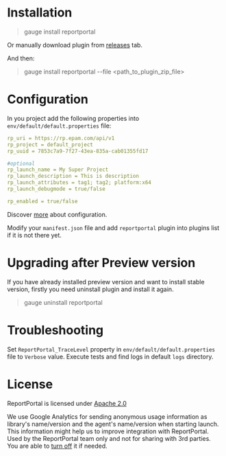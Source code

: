 # Installation

> gauge install reportportal

Or manually download plugin from [releases](https://github.com/reportportal/agent-net-gauge/releases) tab.

And then:
> gauge install reportportal --file <path_to_plugin_zip_file>

# Configuration

In you project add the following properties into `env/default/default.properties` file:
```yml
rp_uri = https://rp.epam.com/api/v1
rp_project = default_project
rp_uuid = 7853c7a9-7f27-43ea-835a-cab01355fd17

#optional
rp_launch_name = My Super Project
rp_launch_description = This is description
rp_launch_attributes = tag1; tag2; platform:x64
rp_launch_debugmode = true/false

rp_enabled = true/false
```

Discover [more](https://github.com/reportportal/commons-net/blob/master/docs/Configuration.md) about configuration.

Modify your `manifest.json` file and add `reportportal` plugin into plugins list if it is not there yet.

# Upgrading after Preview version

If you have already installed preview version and want to install stable version, firstly you need uninstall plugin and install it again.

> gauge uninstall reportportal

# Troubleshooting

Set `ReportPortal_TraceLevel` property in `env/default/default.properties` file to `Verbose` value. Execute tests and find logs in default `logs` directory.

# License
ReportPortal is licensed under [Apache 2.0](https://github.com/reportportal/agent-net-nunit/blob/master/LICENSE)

We use Google Analytics for sending anonymous usage information as library's name/version and the agent's name/version when starting launch. This information might help us to improve integration with ReportPortal. Used by the ReportPortal team only and not for sharing with 3rd parties. You are able to [turn off](https://github.com/reportportal/commons-net/blob/master/docs/Configuration.md#analytics) it if needed.